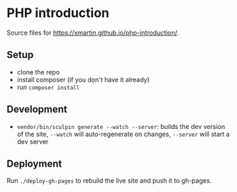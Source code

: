 PHP introduction
=====================

Source files for <https://xmartin.github.io/php-introduction/>.

## Setup

* clone the repo
* install composer (if you don't have it already)
* run `composer install`

## Development

* `vendor/bin/sculpin generate --watch --server`: builds the dev version of the site, `--watch` will auto-regenerate on changes, `--server` will start a dev server

## Deployment

Run `./deploy-gh-pages` to rebuild the live site and push it to gh-pages.

